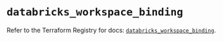 # `databricks_workspace_binding`

Refer to the Terraform Registry for docs: [`databricks_workspace_binding`](https://registry.terraform.io/providers/databricks/databricks/1.52.0/docs/resources/workspace_binding).
